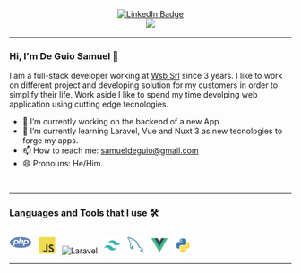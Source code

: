 <div id="badges" align="center">
  <a href="https://it.linkedin.com/in/samuel-de-guio-a2b954190">
    <img src="https://img.shields.io/badge/LinkedIn-blue?style=for-the-badge&logo=linkedin&logoColor=white" alt="LinkedIn Badge"/>
  </a>
</div>
<div align="center">
  <img height="400px" src="https://i.pinimg.com/originals/54/c9/af/54c9af226721e95539a5cd9592d635bb.gif" />
</div>

---

### Hi, I'm De Guio Samuel 👋

I am a full-stack developer working at [Wsb Srl](https://www.wesellbrain.com/) since 3 years. I like to work on different project and developing solution for my customers in order to simplify their life. Work aside I like to spend my time devolping web application using cutting edge tecnologies. 

- 🔭 I’m currently working on the backend of a new App.
- 🌱 I’m currently learning Laravel, Vue and Nuxt 3 as new tecnologies to forge my apps.
- 📫 How to reach me: samueldeguio@gmail.com
- 😄 Pronouns: He/Him.

<br>

---

### Languages and Tools that I use 🛠️
<img alt="PHP" width="40px" src="https://github.com/devicons/devicon/blob/master/icons/php/php-plain.svg" />&nbsp;&nbsp;
<img  title="Javascript" alt="Javascript" width="30px" src="https://github.com/devicons/devicon/blob/master/icons/javascript/javascript-original.svg" />&nbsp;&nbsp;
<img  title="Laravel" alt="Laravel" width="25px" src="https://laravel.com/img/logomark.min.svg" />&nbsp;&nbsp;
<img  title="TailwindCss" alt="TailwindCss" width="30px" src="https://github.com/devicons/devicon/blob/master/icons/tailwindcss/tailwindcss-plain.svg" />&nbsp;&nbsp;
<img  title="Mysql" alt="Mysql" width="30px" src="https://github.com/devicons/devicon/blob/master/icons/mysql/mysql-plain.svg" />&nbsp;&nbsp;
<img  title="Vue" alt="Vue" width="30px" src="https://github.com/devicons/devicon/blob/master/icons/vuejs/vuejs-original.svg" />&nbsp;&nbsp;
<img  title="Python" alt="Python" width="30px" src="https://github.com/devicons/devicon/blob/master/icons/python/python-original.svg" />&nbsp;&nbsp;

---
